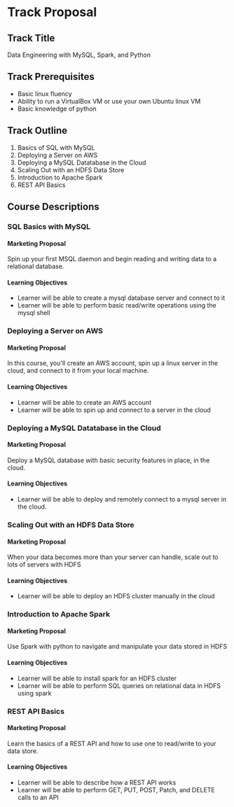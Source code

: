 Track Proposal
==============

Track Title 
-----------

Data Engineering with MySQL, Spark, and Python

Track Prerequisites
-------------------

* Basic linux fluency
* Ability to run a VirtualBox VM or use your own Ubuntu linux VM
* Basic knowledge of python


Track Outline
-------------

1. Basics of SQL with MySQL
2. Deploying a Server on AWS
3. Deploying a MySQL Datatabase in the Cloud
4. Scaling Out with an HDFS Data Store
5. Introduction to Apache Spark
6. REST API Basics


Course Descriptions
-------------------

### SQL Basics with MySQL

#### Marketing Proposal

Spin up your first MSQL daemon and begin reading and writing data to a relational database.

#### Learning Objectives

* Learner will be able to create a mysql database server and connect to it
* Learner will be able to perform basic read/write operations using the mysql shell


### Deploying a Server on AWS

#### Marketing Proposal

In this course, you'll create an AWS account, spin up a linux server in the cloud, and connect to it from your local machine.

#### Learning Objectives

* Learner will be able to create an AWS account
* Learner will be able to spin up and connect to a server in the cloud

### Deploying a MySQL Datatabase in the Cloud

#### Marketing Proposal

Deploy a MySQL database with basic security features in place, in the cloud.

#### Learning Objectives

* Learner will be able to deploy and remotely connect to a mysql server in the cloud.


### Scaling Out with an HDFS Data Store

#### Marketing Proposal

When your data becomes more than your server can handle, scale out to lots of servers with HDFS

#### Learning Objectives

* Learner will be able to deploy an HDFS cluster manually in the cloud


### Introduction to Apache Spark

#### Marketing Proposal

Use Spark with python to navigate and manipulate your data stored in HDFS

#### Learning Objectives

* Learner will be able to install spark for an HDFS cluster
* Learner will be able to perform SQL queries on relational data in HDFS using spark

### REST API Basics

#### Marketing Proposal

Learn the basics of a REST API and how to use one to read/write to your data store.

#### Learning Objectives

* Learner will be able to describe how a REST API works
* Learner will be able to perform GET, PUT, POST, Patch, and DELETE calls to an API
